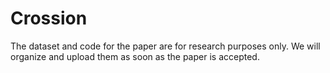 # Crossion
The dataset and code for the paper are for research purposes only. We will organize and upload them as soon as the paper is accepted.
